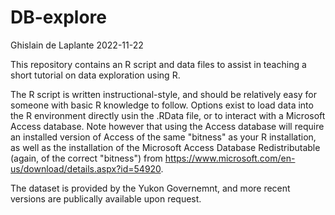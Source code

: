 # DB-explore
Ghislain de Laplante
2022-11-22

This repository contains an R script and data files to assist in teaching a short tutorial on data exploration using R.

The R script is written instructional-style, and should be relatively easy for someone with basic R knowledge to follow. Options exist to load data into the R environment directly usin the .RData file, or to interact with a Microsoft Access database. Note however that using the Access database will require an installed version of Access of the same "bitness" as your R installation, as well as the installation of the Microsoft Access Database Redistributable (again, of the correct "bitness") from https://www.microsoft.com/en-us/download/details.aspx?id=54920.

The dataset is provided by the Yukon Governemnt, and more recent versions are publically available upon request.
